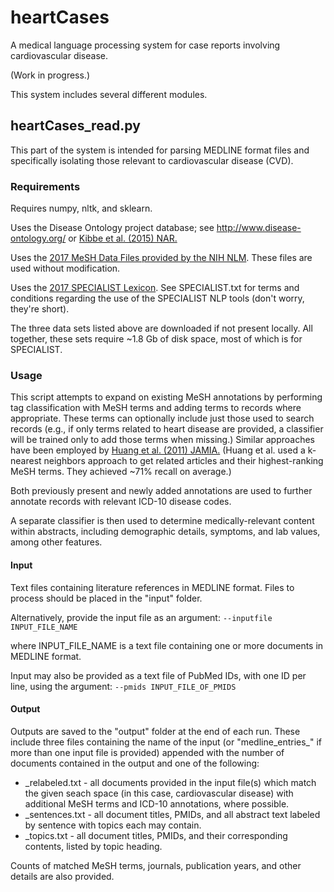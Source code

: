 # heartCases
A medical language processing system for case reports involving cardiovascular disease.

(Work in progress.)

This system includes several different modules.

## heartCases_read.py

This part of the system is intended for parsing MEDLINE format files 
and specifically isolating those relevant to cardiovascular disease (CVD).

### Requirements 
Requires numpy, nltk, and sklearn.

Uses the Disease Ontology project database; see
http://www.disease-ontology.org/ or [Kibbe et al. (2015) NAR.](https://www.ncbi.nlm.nih.gov/pubmed/25348409)

Uses the [2017 MeSH Data Files provided by the NIH NLM](https://www.nlm.nih.gov/mesh/filelist.html).
These files are used without modification.

Uses the [2017 SPECIALIST Lexicon](https://lexsrv3.nlm.nih.gov/Specialist/Summary/lexicon.html).
See SPECIALIST.txt for terms and conditions regarding the use of the SPECIALIST NLP tools (don't worry, they're short).

The three data sets listed above are downloaded if not present locally. All together, these sets require ~1.8 Gb of disk space, most of which is for SPECIALIST. 

### Usage
This script attempts to expand on existing MeSH annotations by performing
tag classification with MeSH terms and adding terms to records where
appropriate. These terms can optionally include just those used to search
records (e.g., if only terms related to heart disease are provided,
a classifier will be trained only to add those terms when missing.)
Similar approaches have been employed by [Huang et al. (2011) JAMIA.](https://www.ncbi.nlm.nih.gov/pmc/articles/PMC3168302/)
(Huang et al. used a k-nearest neighbors approach to get related articles
and their highest-ranking MeSH terms. They achieved ~71% recall on 
average.)

Both previously present and newly added annotations are used to further annotate records with relevant ICD-10 disease codes.

A separate classifier is then used to determine medically-relevant content within abstracts, including demographic details, symptoms, and lab values, among other features.

#### Input
Text files containing literature references in MEDLINE format.
Files to process should be placed in the "input" folder.

Alternatively, provide the input file as an argument:
  `--inputfile INPUT_FILE_NAME`

where INPUT_FILE_NAME is a text file containing one or more documents in MEDLINE format.

Input may also be provided as a text file of PubMed IDs, with one ID per line, using the argument:
  `--pmids INPUT_FILE_OF_PMIDS`


#### Output
Outputs are saved to the "output" folder at the end of each run.
These include three files containing the name of the input
(or "medline_entries_" if more than one input file is provided)
appended with the number of documents contained in the output
and one of the following:
* _relabeled.txt - all documents provided in the input file(s) which
	match the given seach space (in this case, cardiovascular disease)
	with additional MeSH terms and ICD-10 annotations, where possible.
* _sentences.txt - all document titles, PMIDs, and all abstract text
	labeled by sentence with topics each may contain.
* _topics.txt - all document titles, PMIDs, and their corresponding
	contents, listed by topic heading.
	
Counts of matched MeSH terms, journals, publication years,
and other details are also provided.

